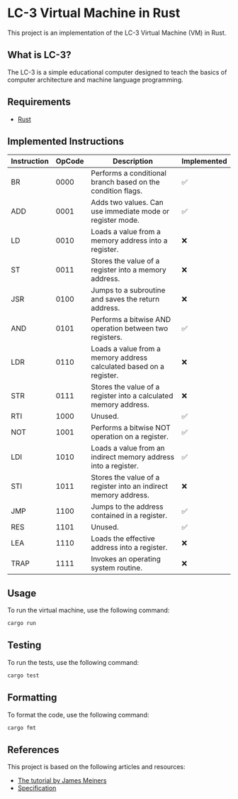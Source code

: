 # LC-3 Virtual Machine in Rust

This project is an implementation of the LC-3 Virtual Machine (VM) in Rust.

## What is LC-3?

The LC-3 is a simple educational computer designed to teach the basics of computer architecture and machine language programming.

## Requirements

- [Rust](https://www.rust-lang.org/tools/install)

## Implemented Instructions

| Instruction | OpCode           | Description                                                         | Implemented  |
|-------------|------------------|---------------------------------------------------------------------|--------------|
| BR          | 0000             | Performs a conditional branch based on the condition flags.         | ✅           |
| ADD         | 0001             | Adds two values. Can use immediate mode or register mode.           | ✅           |
| LD          | 0010             | Loads a value from a memory address into a register.                | ❌           |
| ST          | 0011             | Stores the value of a register into a memory address.               | ❌           |
| JSR         | 0100             | Jumps to a subroutine and saves the return address.                 | ❌           |
| AND         | 0101             | Performs a bitwise AND operation between two registers.             | ✅           |
| LDR         | 0110             | Loads a value from a memory address calculated based on a register. | ❌           |
| STR         | 0111             | Stores the value of a register into a calculated memory address.    | ❌           |
| RTI         | 1000             | Unused.                                                             | ✅           |
| NOT         | 1001             | Performs a bitwise NOT operation on a register.                     | ✅           |
| LDI         | 1010             | Loads a value from an indirect memory address into a register.      | ✅           |
| STI         | 1011             | Stores the value of a register into an indirect memory address.     | ❌           |
| JMP         | 1100             | Jumps to the address contained in a register.                       | ✅           |
| RES         | 1101             | Unused.                                                             | ✅           |
| LEA         | 1110             | Loads the effective address into a register.                        | ❌           |
| TRAP        | 1111             | Invokes an operating system routine.                                | ❌           |

## Usage

To run the virtual machine, use the following command:

```bash
cargo run
```

## Testing

To run the tests, use the following command:

```bash
cargo test
```

## Formatting

To format the code, use the following command:

```bash
cargo fmt
```

## References

This project is based on the following articles and resources:
- [The tutorial by James Meiners](https://www.jmeiners.com/lc3-vm/)
- [Specification](https://www.jmeiners.com/lc3-vm/supplies/lc3-isa.pdf)
